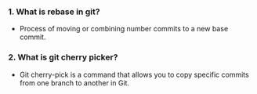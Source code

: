 
### 1. What is rebase in git?
  - Process of moving or combining number commits to a new base commit.

### 2. What is git cherry picker?
  - Git cherry-pick is a command that allows you to copy specific commits from one branch to another in Git.

